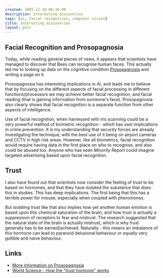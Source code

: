 ```yaml
---
created: 2005-12-10 08:20:00
description: Interesting discoveries
tags: [ai, facial recognition, computer vision]
title: Interesting discoveries
layout: post
---
```

## Facial Recognition and Prosopagnosia

Today, while reading general pieces of news, it appears that scientists have managed to discover that Bees can recognise human faces. This actually led me to looking up data on the cognitive condition [Prosopagnosia](/wiki/prosopagnosia "A human disability to see faces") and writing a page on it.

Prosopagnosia has interesting implications in AI, and leads me to believe that by focusing on the different aspects of facial processing in different functions/processors we may achieve better facial recognition, and facial reading (that is gaining information from someone's face). Prosopagnosia also clearly shows that facial recognition is a separate function from other aspects of intelligence.

Use of facial recognition, when harnessed with iris scanning could be a very powerful method of biometric recognition - which has vast implications in crime prevention. It is my understanding that security forces are already investigating the technique, with the best use of it being on airport cameras and CCTV in high risk areas. However, like all biometrics, facial recognition would require having data in the first place on who to recognise, and also could be abused too. Anyone who has seen *Minority Report* could imagine targeted advertising based upon facial recognition.

## Trust

I also have found out that scientists now consider the feeling of trust to be based on hormones, and that they have isolated the substance that does this in studies. This has deep implications. The first being that this has a terrible power for misuse, especially when coupled with pheromones.

But isolating trust like that also implies how yet another human emotion is based upon this chemical saturation of the brain, and how trust is actually a suppression of receptors to fear and mistrust. The research suggested that the natural state of the brain is actually mistrust, which is why trust generally has to be earned/achieved. Naturally - this means an imbalance of this hormone can lead to paranoid delusional behaviour or equally very gullible and naive behaviour.

## Links

* [More information on Prosopagnosia](/wiki/prosopagnosia "A human disability to see faces")
* [World Science - How the "trust hormone" works](https://web.archive.org/web/20170922083418/http://www.world-science.net/othernews/051208_trustfrm.htm)
